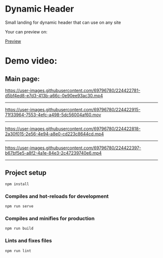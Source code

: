 # Dynamic Header

Small landing for dynamic header that can use on any site

Your can preview on:

<a href="https://delightful-valkyrie-b0e5d5.netlify.app/"  target="_blank">Preview</a>


# Demo video:

Main page:
------------------------

https://user-images.githubusercontent.com/69796780/224422781-d5bf4ed8-e7d3-413b-a66c-0e90ee93ac30.mp4

------------------------

https://user-images.githubusercontent.com/69796780/224422915-71f33964-7553-4efc-a498-5dc56004af60.mov

------------------------

https://user-images.githubusercontent.com/69796780/224422818-2a30f015-2e56-4e94-a8e0-cd223c8644cd.mp4

------------------------

https://user-images.githubusercontent.com/69796780/224422397-b67bf5e5-a8f2-4a1e-84e3-2c47239740e6.mp4

------------------------

## Project setup
```
npm install
```

### Compiles and hot-reloads for development
```
npm run serve
```

### Compiles and minifies for production
```
npm run build
```

### Lints and fixes files
```
npm run lint
```

